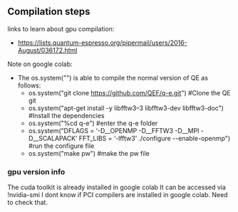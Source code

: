 
## Compilation steps
links to learn about gpu compilation:
- https://lists.quantum-espresso.org/pipermail/users/2016-August/036172.html

Note on google colab:
- The os.system("") is able to compile the normal version of QE as follows:
  - os.system("git clone https://github.com/QEF/q-e.git")  #Clone the QE git
  - os.system("apt-get install -y libfftw3–3 libfftw3-dev libfftw3-doc") #Install the dependencies
  - os.system("%cd q-e") #enter the q-e folder
  - os.system("DFLAGS = ‘-D__OPENMP -D__FFTW3 -D__MPI -D__SCALAPACK’ FFT_LIBS = ‘-lfftw3’ ./configure --enable-openmp") #run the configure file
  - os.system("make pw") #make the pw file

### gpu version info

The cuda toolkit is already installed in google colab
It can be accessed via !nvidia-smi
I dont know if PCI compilers are installed in google colab. Need to check that.